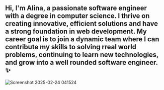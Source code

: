 ## Hi, I'm Alina, a passionate software engineer with a degree in computer science. I thrive on creating innovative, efficient solutions and have a strong foundation in web development. My career goal is to join a dynamic team where I can contribute my skills to solving rreal world problems, continuing to learn new technologies, and grow into a well rounded software engineer. ✨



![Screenshot 2025-02-24 041524](https://github.com/user-attachments/assets/bf60b0c6-7a9e-426e-b057-5af9c4a1aeb9)


<!--
**l3naaaa/l3naaaa** is a ✨ _special_ ✨ repository because its `README.md` (this file) appears on your GitHub profile.


Here are some ideas to get you started:

- 🔭 I’m currently working on ...
- 🌱 I’m currently learning ...
- 👯 I’m looking to collaborate on ...
- 🤔 I’m looking for help with ...
- 💬 Ask me about ...
- 📫 How to reach me: ...
- 😄 Pronouns: ...
- ⚡ Fun fact: ...
-->

